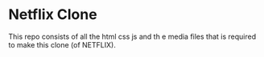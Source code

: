 # Netflix Clone
 This repo consists of all the html css js and th e media files that is required to make this clone (of NETFLIX).
